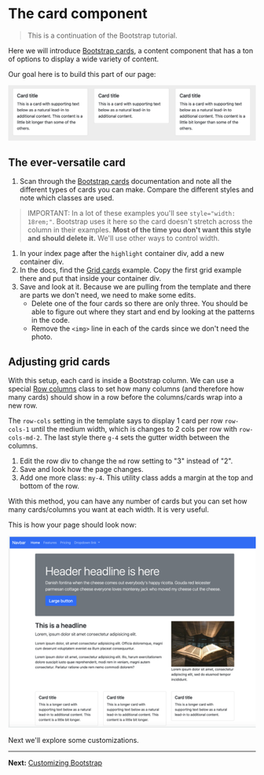 # The card component

> This is a continuation of the Bootstrap tutorial.

Here we will introduce [Bootstrap cards](https://getbootstrap.com/docs/5.1/components/card/), a content component that has a ton of options to display a wide variety of content.

Our goal here is to build this part of our page:

![Cards goal](../images/bs-cards-goal.png)

## The ever-versatile card

1. Scan through the [Bootstrap cards](https://getbootstrap.com/docs/5.1/components/card/) documentation
and note all the different types of cards you can make. Compare the different styles and note which classes are used.

> IMPORTANT: In a lot of these examples you'll see `style="width: 18rem;"`. Bootstrap uses it here so the card doesn't stretch across the column in their examples. **Most of the time you don't want this style and should delete it.** We'll use other ways to control width.

1. In your index page after the `highlight` container div, add a new container div.
1. In the docs, find the [Grid cards](https://getbootstrap.com/docs/5.1/components/card/#grid-cards) example. Copy the first grid example there and put that inside your container div.
1. Save and look at it. Because we are pulling from the template and there are parts we don't need, we need to make some edits.
    - Delete one of the four cards so there are only three. You should be able to figure out where they start and end by looking at the patterns in the code.
    - Remove the `<img>` line in each of the cards since we don't need the photo.

## Adjusting grid cards

With this setup, each card is inside a Bootstrap column. We can use a special [Row columns](https://getbootstrap.com/docs/5.1/layout/grid/#row-columns) class to set how many columns (and therefore how many cards) should show in a row before the columns/cards wrap into a new row.

The `row-cols` setting in the template says to display 1 card per row `row-cols-1` until the medium width, which is changes to 2 cols per row with `row-cols-md-2`. The last style there `g-4` sets the gutter width between the columns.

1. Edit the row div to change the `md` row setting to "3" instead of "2".
1. Save and look how the page changes.
1. Add one more class: `my-4`. This utility class adds a margin at the top and bottom of the row.

With this method, you can have any number of cards but you can set how many cards/columns you want at each width. It is very useful.

This is how your page should look now:

![Cards added](../images/bs-cards-added.png)

Next we'll explore some customizations.

---

**Next:** [Customizing Bootstrap](bootstrap-class-05.md)
